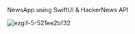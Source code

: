 NewsApp using SwiftUI & HackerNews API


![ezgif-5-521ee2bf32](https://github.com/jjcode22/NewZoo/assets/108716229/5ec9f001-db1d-485a-9bbe-c6d5cebbaa60)
